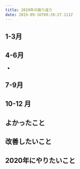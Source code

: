 ```yaml
---
title: 2019年の振り返り
date: 2019-09-16T09:39:27.111Z
---
```

## 1-3月



## 4-6月

- 

## 7-9月
## 10-12 月

## よかったこと

## 改善したいこと

## 2020年にやりたいこと

